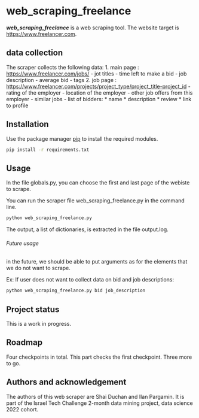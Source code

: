 

# web_scraping_freelance

***web_scraping_freelance*** is a web scraping tool. The website target is https://www.freelancer.com. 

## data collection
The scraper collects the following data:
    1. main page : https://www.freelancer.com/jobs/
        - jot titles
        - time left to make a bid
        - job description
        - average bid
        - tags
    2. job page : https://www.freelancer.com/projects/project_type/project_title-project_id 
        - rating of the employer
        - location of the employer
        - other job offers from this employer
        - similar jobs
        - list of bidders:
            * name
            * description
            * review
            * link to profile


## Installation

Use the package manager [pip](https://pip.pypa.io/en/stable/) to install the required modules.

```bash
pip install -r requirements.txt
```

## Usage

In the file globals.py, you can choose the first and last page of the webiste to scrape.

You can run the scraper file web_scraping_freelance.py in the command line. 

```bash
python web_scraping_freelance.py 
```

The output, a list of dictionaries, is extracted in the file output.log.

###### Future usage
in the future, we should be able to put arguments as for the elements that we do not want to scrape.

Ex:
If user does not want to collect data on bid and job descriptions:

```bash
python web_scraping_freelance.py bid job_description
```

## Project status
This is a work in progress.

## Roadmap
Four checkpoints in total.
This part checks the first checkpoint. Three more to go.

## Authors and acknowledgement 
The authors of this web scraper are Shai Duchan and Ilan Pargamin.
It is part of the Israel Tech Challenge 2-month data mining project, data science 2022 cohort.
